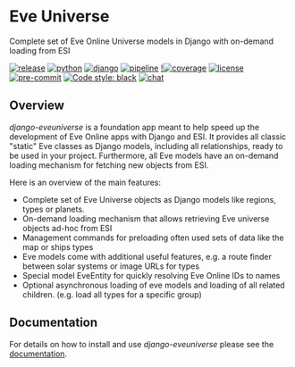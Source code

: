 # Eve Universe

Complete set of Eve Online Universe models in Django with on-demand loading from ESI

[![release](https://img.shields.io/pypi/v/django-eveuniverse?label=release)](https://pypi.org/project/django-eveuniverse/)
[![python](https://img.shields.io/pypi/pyversions/django-eveuniverse)](https://pypi.org/project/django-eveuniverse/)
[![django](https://img.shields.io/pypi/djversions/django-eveuniverse?label=django)](https://pypi.org/project/django-eveuniverse/)
[![pipeline](https://gitlab.com/ErikKalkoken/django-eveuniverse/badges/master/pipeline.svg)](https://gitlab.com/ErikKalkoken/django-eveuniverse/-/pipelines)
[!![coverage](https://gitlab.com/ErikKalkoken/django-eveuniverse/badges/master/coverage.svg)](https://gitlab.com/ErikKalkoken/django-eveuniverse/-/pipelines)
[![license](https://img.shields.io/badge/license-MIT-green)](https://gitlab.com/ErikKalkoken/django-eveuniverse/-/blob/master/LICENSE)
[![pre-commit](https://img.shields.io/badge/pre--commit-enabled-brightgreen?logo=pre-commit&logoColor=white)](https://github.com/pre-commit/pre-commit)
[![Code style: black](https://img.shields.io/badge/code%20style-black-000000.svg)](https://github.com/psf/black)
[![chat](https://img.shields.io/discord/790364535294132234)](https://discord.gg/zmh52wnfvM)

## Overview

*django-eveuniverse* is a foundation app meant to help speed up the development of Eve Online apps with Django and ESI. It provides all classic "static" Eve classes as Django models, including all relationships, ready to be used in your project. Furthermore, all Eve models have an on-demand loading mechanism for fetching new objects from ESI.

Here is an overview of the main features:

- Complete set of Eve Universe objects as Django models like regions, types or planets.
- On-demand loading mechanism that allows retrieving Eve universe objects ad-hoc from ESI
- Management commands for preloading often used sets of data like the map or ships types
- Eve models come with additional useful features, e.g. a route finder between solar systems or image URLs for types
- Special model EveEntity for quickly resolving Eve Online IDs to names
- Optional asynchronous loading of eve models and loading of all related children. (e.g. load all types for a specific group)

## Documentation

For details on how to install and use *django-eveuniverse* please see the [documentation](https://django-eveuniverse.readthedocs.io/en/latest/).
